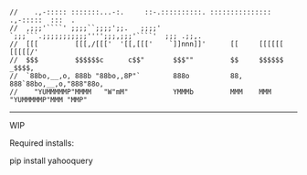 ```
//    .,-::::: :::::::...-:.     ::-.::::::::::. :::::::::::::::  .,-:::::  :::  .   
//  ,;;;'````' ;;;;``;;;;';;.   ;;;;' `;;;```.;;;;;;;;;;;'''';;;,;;;'````'  ;;; .;;,.
//  [[[         [[[,/[[['  '[[,[[['    `]]nnn]]'      [[     [[[[[[         [[[[[/'  
//  $$$         $$$$$$c      c$$"       $$$""         $$     $$$$$$        _$$$$,    
//  `88bo,__,o, 888b "88bo,,8P"`        888o          88,    888`88bo,__,o,"888"88o, 
//    "YUMMMMMP"MMMM   "W"mM"           YMMMb         MMM    MMM  "YUMMMMMP"MMM "MMP"
```
-------------------------------------------------------------------------------------------------------------------------------------------------------------------------
WIP

Required installs:

pip install yahooquery

